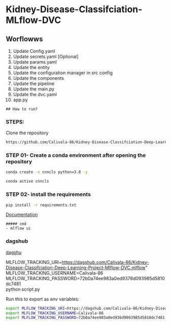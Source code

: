 # Kidney-Disease-Classifciation-MLflow-DVC


## Worflowws

1. Update Config.yaml
2. Update secrets.yaml [Optional]
3. Update params.yaml
4. Update the entity
5. Update the configuration manager in src config
6. Update the components
7. Update the pipeline
8. Update the main.py
9. Update the dvc.yaml
10. app.py

```
## How to run?
```
### STEPS:

Clone the repository

```bash
https://github.com/Calivala-86/Kidney-Disease-Classifciation-Deep-Learning-Project
```
### STEP 01- Create a conda environment after opening the repository

```bash
conda create -n cnncls python=3.8 -y
```

```bash
conda active cnncls
```


### STEP 02- install the requirements
```bash
pip install -r requirements.txt
```






[Documentation](https://mlflow.org/docs/lastes/index.html)

```
##### cmd
- mlflow ui
```
### dagshub
[dagshu](https://dagshub.com/)

MLFLOW_TRACKING_URI=https://dagshub.com/Calivala-86/Kidney-Disease-Classifciation-Deep-Learning-Project-Mlflow-DVC.mlflow"
MLFLOW_TRACKING_USERNAME=Calivala-86 \
MLFLOW_TRACKING_PASSWORD=72b0a74ee983a0ed9376d093985d5810dc7481 \
python script.py

Run this to export as env variables:

```bash
export MLFLOW_TRACKING_URI=https://dagshub.com/Calivala-86/Kidney-Disease-Classifciation-Deep-Learning-Project-Mlflow-DVC.mlflow
export MLFLOW_TRACKING_USERNAME=Calivala-86
export MLFLOW_TRACKING_PASSWORD=72b0a74ee983a0ed936d9093985d5810dc7481
```
